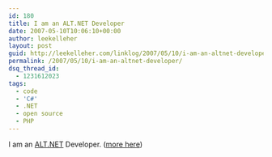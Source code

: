 ```yaml
---
id: 180
title: I am an ALT.NET Developer
date: 2007-05-10T10:06:10+00:00
author: leekelleher
layout: post
guid: http://leekelleher.com/linklog/2007/05/10/i-am-an-altnet-developer/
permalink: /2007/05/10/i-am-an-altnet-developer/
dsq_thread_id:
  - 1231612023
tags:
  - code
  - 'C#'
  - .NET
  - open source
  - PHP
---
```

I am an [ALT.NET](http://laribee.com/blog/2007/04/10/altnet/) Developer. ([more here](http://weblogs.asp.net/jgalloway/archive/2007/05/02/are-you-alt-net.aspx))